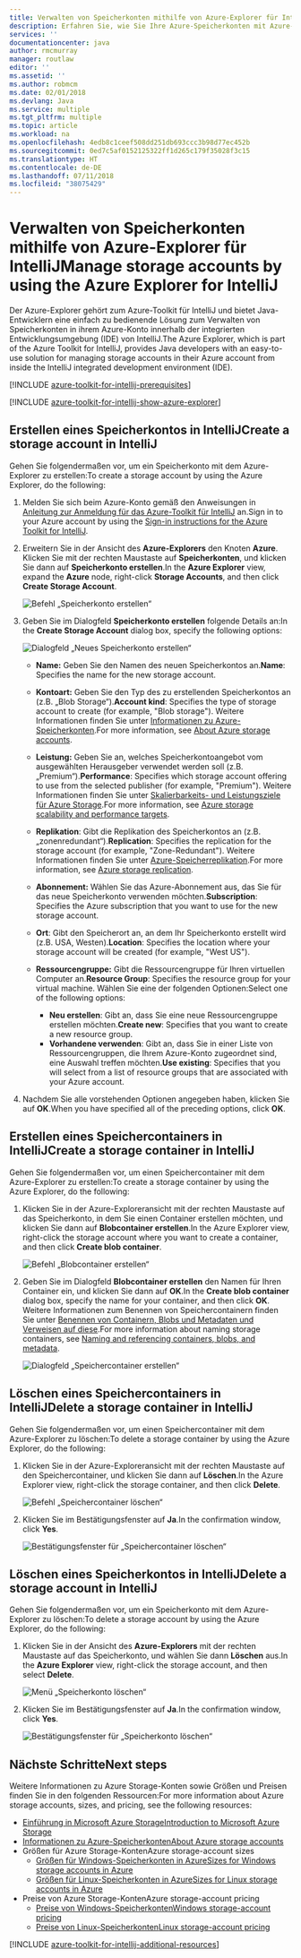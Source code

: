 ```yaml
---
title: Verwalten von Speicherkonten mithilfe von Azure-Explorer für IntelliJ
description: Erfahren Sie, wie Sie Ihre Azure-Speicherkonten mit Azure-Explorer für IntelliJ verwalten.
services: ''
documentationcenter: java
author: rmcmurray
manager: routlaw
editor: ''
ms.assetid: ''
ms.author: robmcm
ms.date: 02/01/2018
ms.devlang: Java
ms.service: multiple
ms.tgt_pltfrm: multiple
ms.topic: article
ms.workload: na
ms.openlocfilehash: 4edb8c1ceef508dd251db693ccc3b98d77ec452b
ms.sourcegitcommit: 0ed7c5af0152125322ff1d265c179f35028f3c15
ms.translationtype: HT
ms.contentlocale: de-DE
ms.lasthandoff: 07/11/2018
ms.locfileid: "38075429"
---
```

# <a name="manage-storage-accounts-by-using-the-azure-explorer-for-intellij"></a><span data-ttu-id="35102-103">Verwalten von Speicherkonten mithilfe von Azure-Explorer für IntelliJ</span><span class="sxs-lookup"><span data-stu-id="35102-103">Manage storage accounts by using the Azure Explorer for IntelliJ</span></span>

<span data-ttu-id="35102-104">Der Azure-Explorer gehört zum Azure-Toolkit für IntelliJ und bietet Java-Entwicklern eine einfach zu bedienende Lösung zum Verwalten von Speicherkonten in ihrem Azure-Konto innerhalb der integrierten Entwicklungsumgebung (IDE) von IntelliJ.</span><span class="sxs-lookup"><span data-stu-id="35102-104">The Azure Explorer, which is part of the Azure Toolkit for IntelliJ, provides Java developers with an easy-to-use solution for managing storage accounts in their Azure account from inside the IntelliJ integrated development environment (IDE).</span></span>

[!INCLUDE [azure-toolkit-for-intellij-prerequisites](../includes/azure-toolkit-for-intellij-prerequisites.md)]

[!INCLUDE [azure-toolkit-for-intellij-show-azure-explorer](../includes/azure-toolkit-for-intellij-show-azure-explorer.md)]

## <a name="create-a-storage-account-in-intellij"></a><span data-ttu-id="35102-105">Erstellen eines Speicherkontos in IntelliJ</span><span class="sxs-lookup"><span data-stu-id="35102-105">Create a storage account in IntelliJ</span></span>

<span data-ttu-id="35102-106">Gehen Sie folgendermaßen vor, um ein Speicherkonto mit dem Azure-Explorer zu erstellen:</span><span class="sxs-lookup"><span data-stu-id="35102-106">To create a storage account by using the Azure Explorer, do the following:</span></span>

1. <span data-ttu-id="35102-107">Melden Sie sich beim Azure-Konto gemäß den Anweisungen in [Anleitung zur Anmeldung für das Azure-Toolkit für IntelliJ] an.</span><span class="sxs-lookup"><span data-stu-id="35102-107">Sign in to your Azure account by using the [Sign-in instructions for the Azure Toolkit for IntelliJ].</span></span> 

2. <span data-ttu-id="35102-108">Erweitern Sie in der Ansicht des **Azure-Explorers** den Knoten **Azure**. Klicken Sie mit der rechten Maustaste auf **Speicherkonten**, und klicken Sie dann auf **Speicherkonto erstellen**.</span><span class="sxs-lookup"><span data-stu-id="35102-108">In the **Azure Explorer** view, expand the **Azure** node, right-click **Storage Accounts**, and then click **Create Storage Account**.</span></span>

   ![Befehl „Speicherkonto erstellen“][CS01]

3. <span data-ttu-id="35102-110">Geben Sie im Dialogfeld **Speicherkonto erstellen** folgende Details an:</span><span class="sxs-lookup"><span data-stu-id="35102-110">In the **Create Storage Account** dialog box, specify the following options:</span></span>

   ![Dialogfeld „Neues Speicherkonto erstellen“][CS02]

   * <span data-ttu-id="35102-112">**Name:** Geben Sie den Namen des neuen Speicherkontos an.</span><span class="sxs-lookup"><span data-stu-id="35102-112">**Name**: Specifies the name for the new storage account.</span></span>

   * <span data-ttu-id="35102-113">**Kontoart:** Geben Sie den Typ des zu erstellenden Speicherkontos an (z.B. „Blob Storage“).</span><span class="sxs-lookup"><span data-stu-id="35102-113">**Account kind**: Specifies the type of storage account to create (for example, "Blob storage").</span></span> <span data-ttu-id="35102-114">Weitere Informationen finden Sie unter [Informationen zu Azure-Speicherkonten].</span><span class="sxs-lookup"><span data-stu-id="35102-114">For more information, see [About Azure storage accounts].</span></span> 

   * <span data-ttu-id="35102-115">**Leistung:** Geben Sie an, welches Speicherkontoangebot vom ausgewählten Herausgeber verwendet werden soll (z.B. „Premium“).</span><span class="sxs-lookup"><span data-stu-id="35102-115">**Performance**: Specifies which storage account offering to use from the selected publisher (for example, "Premium").</span></span> <span data-ttu-id="35102-116">Weitere Informationen finden Sie unter [Skalierbarkeits- und Leistungsziele für Azure Storage].</span><span class="sxs-lookup"><span data-stu-id="35102-116">For more information, see [Azure storage scalability and performance targets].</span></span> 

   * <span data-ttu-id="35102-117">**Replikation**: Gibt die Replikation des Speicherkontos an (z.B. „zonenredundant“).</span><span class="sxs-lookup"><span data-stu-id="35102-117">**Replication**: Specifies the replication for the storage account (for example, "Zone-Redundant").</span></span> <span data-ttu-id="35102-118">Weitere Informationen finden Sie unter [Azure-Speicherreplikation].</span><span class="sxs-lookup"><span data-stu-id="35102-118">For more information, see [Azure storage replication].</span></span> 

   * <span data-ttu-id="35102-119">**Abonnement:** Wählen Sie das Azure-Abonnement aus, das Sie für das neue Speicherkonto verwenden möchten.</span><span class="sxs-lookup"><span data-stu-id="35102-119">**Subscription**: Specifies the Azure subscription that you want to use for the new storage account.</span></span>

   * <span data-ttu-id="35102-120">**Ort**: Gibt den Speicherort an, an dem Ihr Speicherkonto erstellt wird (z.B. USA, Westen).</span><span class="sxs-lookup"><span data-stu-id="35102-120">**Location**: Specifies the location where your storage account will be created (for example, "West US").</span></span>

   * <span data-ttu-id="35102-121">**Ressourcengruppe:** Gibt die Ressourcengruppe für Ihren virtuellen Computer an.</span><span class="sxs-lookup"><span data-stu-id="35102-121">**Resource Group**: Specifies the resource group for your virtual machine.</span></span> <span data-ttu-id="35102-122">Wählen Sie eine der folgenden Optionen:</span><span class="sxs-lookup"><span data-stu-id="35102-122">Select one of the following options:</span></span>
      * <span data-ttu-id="35102-123">**Neu erstellen**: Gibt an, dass Sie eine neue Ressourcengruppe erstellen möchten.</span><span class="sxs-lookup"><span data-stu-id="35102-123">**Create new**: Specifies that you want to create a new resource group.</span></span>
      * <span data-ttu-id="35102-124">**Vorhandene verwenden**: Gibt an, dass Sie in einer Liste von Ressourcengruppen, die Ihrem Azure-Konto zugeordnet sind, eine Auswahl treffen möchten.</span><span class="sxs-lookup"><span data-stu-id="35102-124">**Use existing**: Specifies that you will select from a list of resource groups that are associated with your Azure account.</span></span>

4. <span data-ttu-id="35102-125">Nachdem Sie alle vorstehenden Optionen angegeben haben, klicken Sie auf **OK**.</span><span class="sxs-lookup"><span data-stu-id="35102-125">When you have specified all of the preceding options, click **OK**.</span></span>

## <a name="create-a-storage-container-in-intellij"></a><span data-ttu-id="35102-126">Erstellen eines Speichercontainers in IntelliJ</span><span class="sxs-lookup"><span data-stu-id="35102-126">Create a storage container in IntelliJ</span></span>

<span data-ttu-id="35102-127">Gehen Sie folgendermaßen vor, um einen Speichercontainer mit dem Azure-Explorer zu erstellen:</span><span class="sxs-lookup"><span data-stu-id="35102-127">To create a storage container by using the Azure Explorer, do the following:</span></span>

1. <span data-ttu-id="35102-128">Klicken Sie in der Azure-Exploreransicht mit der rechten Maustaste auf das Speicherkonto, in dem Sie einen Container erstellen möchten, und klicken Sie dann auf **Blobcontainer erstellen**.</span><span class="sxs-lookup"><span data-stu-id="35102-128">In the Azure Explorer view, right-click the storage account where you want to create a container, and then click **Create blob container**.</span></span>

   ![Befehl „Blobcontainer erstellen“][CC01]

2. <span data-ttu-id="35102-130">Geben Sie im Dialogfeld **Blobcontainer erstellen** den Namen für Ihren Container ein, und klicken Sie dann auf **OK**.</span><span class="sxs-lookup"><span data-stu-id="35102-130">In the **Create blob container** dialog box, specify the name for your container, and then click **OK**.</span></span> <span data-ttu-id="35102-131">Weitere Informationen zum Benennen von Speichercontainern finden Sie unter [Benennen von Containern, Blobs und Metadaten und Verweisen auf diese].</span><span class="sxs-lookup"><span data-stu-id="35102-131">For more information about naming storage containers, see [Naming and referencing containers, blobs, and metadata].</span></span>

   ![Dialogfeld „Speichercontainer erstellen“][CC02]

## <a name="delete-a-storage-container-in-intellij"></a><span data-ttu-id="35102-133">Löschen eines Speichercontainers in IntelliJ</span><span class="sxs-lookup"><span data-stu-id="35102-133">Delete a storage container in IntelliJ</span></span>

<span data-ttu-id="35102-134">Gehen Sie folgendermaßen vor, um einen Speichercontainer mit dem Azure-Explorer zu löschen:</span><span class="sxs-lookup"><span data-stu-id="35102-134">To delete a storage container by using the Azure Explorer, do the following:</span></span>

1. <span data-ttu-id="35102-135">Klicken Sie in der Azure-Exploreransicht mit der rechten Maustaste auf den Speichercontainer, und klicken Sie dann auf **Löschen**.</span><span class="sxs-lookup"><span data-stu-id="35102-135">In the Azure Explorer view, right-click the storage container, and then click **Delete**.</span></span>

   ![Befehl „Speichercontainer löschen“][DC01]

2. <span data-ttu-id="35102-137">Klicken Sie im Bestätigungsfenster auf **Ja**.</span><span class="sxs-lookup"><span data-stu-id="35102-137">In the confirmation window, click **Yes**.</span></span>

   ![Bestätigungsfenster für „Speichercontainer löschen“][DC02]

## <a name="delete-a-storage-account-in-intellij"></a><span data-ttu-id="35102-139">Löschen eines Speicherkontos in IntelliJ</span><span class="sxs-lookup"><span data-stu-id="35102-139">Delete a storage account in IntelliJ</span></span>

<span data-ttu-id="35102-140">Gehen Sie folgendermaßen vor, um ein Speicherkonto mit dem Azure-Explorer zu löschen:</span><span class="sxs-lookup"><span data-stu-id="35102-140">To delete a storage account by using the Azure Explorer, do the following:</span></span>

1. <span data-ttu-id="35102-141">Klicken Sie in der Ansicht des **Azure-Explorers** mit der rechten Maustaste auf das Speicherkonto, und wählen Sie dann **Löschen** aus.</span><span class="sxs-lookup"><span data-stu-id="35102-141">In the **Azure Explorer** view, right-click the storage account, and then select **Delete**.</span></span>

   ![Menü „Speicherkonto löschen“][DS01]

2. <span data-ttu-id="35102-143">Klicken Sie im Bestätigungsfenster auf **Ja**.</span><span class="sxs-lookup"><span data-stu-id="35102-143">In the confirmation window, click **Yes**.</span></span>

   ![Bestätigungsfenster für „Speicherkonto löschen“][DS02]

## <a name="next-steps"></a><span data-ttu-id="35102-145">Nächste Schritte</span><span class="sxs-lookup"><span data-stu-id="35102-145">Next steps</span></span>

<span data-ttu-id="35102-146">Weitere Informationen zu Azure Storage-Konten sowie Größen und Preisen finden Sie in den folgenden Ressourcen:</span><span class="sxs-lookup"><span data-stu-id="35102-146">For more information about Azure storage accounts, sizes, and pricing, see the following resources:</span></span>

* <span data-ttu-id="35102-147">[Einführung in Microsoft Azure Storage]</span><span class="sxs-lookup"><span data-stu-id="35102-147">[Introduction to Microsoft Azure Storage]</span></span>
* <span data-ttu-id="35102-148">[Informationen zu Azure-Speicherkonten]</span><span class="sxs-lookup"><span data-stu-id="35102-148">[About Azure storage accounts]</span></span>
* <span data-ttu-id="35102-149">Größen für Azure Storage-Konten</span><span class="sxs-lookup"><span data-stu-id="35102-149">Azure storage-account sizes</span></span>
  * <span data-ttu-id="35102-150">[Größen für Windows-Speicherkonten in Azure]</span><span class="sxs-lookup"><span data-stu-id="35102-150">[Sizes for Windows storage accounts in Azure]</span></span>
  * <span data-ttu-id="35102-151">[Größen für Linux-Speicherkonten in Azure]</span><span class="sxs-lookup"><span data-stu-id="35102-151">[Sizes for Linux storage accounts in Azure]</span></span>
* <span data-ttu-id="35102-152">Preise von Azure Storage-Konten</span><span class="sxs-lookup"><span data-stu-id="35102-152">Azure storage-account pricing</span></span>
  * <span data-ttu-id="35102-153">[Preise von Windows-Speicherkonten]</span><span class="sxs-lookup"><span data-stu-id="35102-153">[Windows storage-account pricing]</span></span>
  * <span data-ttu-id="35102-154">[Preise von Linux-Speicherkonten]</span><span class="sxs-lookup"><span data-stu-id="35102-154">[Linux storage-account pricing]</span></span>

[!INCLUDE [azure-toolkit-for-intellij-additional-resources](../includes/azure-toolkit-for-intellij-additional-resources.md)]

<!-- URL List -->

[Anleitung zur Anmeldung für das Azure-Toolkit für IntelliJ]: ./azure-toolkit-for-intellij-sign-in-instructions.md
[Sign-in instructions for the Azure Toolkit for IntelliJ]: ./azure-toolkit-for-intellij-sign-in-instructions.md
[Einführung in Microsoft Azure Storage]: /azure/storage/storage-introduction
[Introduction to Microsoft Azure Storage]: /azure/storage/storage-introduction
[Informationen zu Azure-Speicherkonten]: /azure/storage/storage-create-storage-account
[About Azure storage accounts]: /azure/storage/storage-create-storage-account
[Azure-Speicherreplikation]: /azure/storage/storage-redundancy
[Azure storage replication]: /azure/storage/storage-redundancy
[Skalierbarkeits- und Leistungsziele für Azure Storage]: /azure/storage/storage-scalability-targets
[Azure storage scalability and Performance Targets]: /azure/storage/storage-scalability-targets
[Benennen von Containern, BLOBs und Metadaten und Verweisen auf diese]: http://go.microsoft.com/fwlink/?LinkId=255555
[Naming and referencing containers, blobs, and metadata]: http://go.microsoft.com/fwlink/?LinkId=255555

[Größen für Windows-Speicherkonten in Azure]: /azure/virtual-machines/virtual-machines-windows-sizes
[Sizes for Windows storage accounts in Azure]: /azure/virtual-machines/virtual-machines-windows-sizes
[Größen für Linux-Speicherkonten in Azure]: /azure/virtual-machines/virtual-machines-linux-sizes
[Sizes for Linux storage accounts in Azure]: /azure/virtual-machines/virtual-machines-linux-sizes
[Preise von Windows-Speicherkonten]: /pricing/details/virtual-machines/windows/
[Windows storage-account pricing]: /pricing/details/virtual-machines/windows/
[Preise von Linux-Speicherkonten]: /pricing/details/virtual-machines/linux/
[Linux storage-account pricing]: /pricing/details/virtual-machines/linux/

<!-- IMG List -->

[CS01]: media/azure-toolkit-for-intellij-managing-storage-accounts-using-azure-explorer/CS01.png
[CS02]: media/azure-toolkit-for-intellij-managing-storage-accounts-using-azure-explorer/CS02.png
[CC01]: media/azure-toolkit-for-intellij-managing-storage-accounts-using-azure-explorer/CC01.png
[CC02]: media/azure-toolkit-for-intellij-managing-storage-accounts-using-azure-explorer/CC02.png

[DS01]: media/azure-toolkit-for-intellij-managing-storage-accounts-using-azure-explorer/DS01.png
[DS02]: media/azure-toolkit-for-intellij-managing-storage-accounts-using-azure-explorer/DS02.png
[DC01]: media/azure-toolkit-for-intellij-managing-storage-accounts-using-azure-explorer/DC01.png
[DC02]: media/azure-toolkit-for-intellij-managing-storage-accounts-using-azure-explorer/DC02.png

